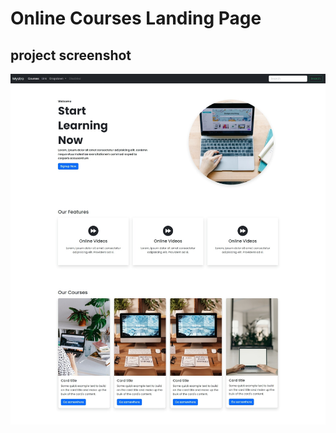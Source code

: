 # Online Courses Landing Page


## project screenshot
![](https://github.com/nalmoubarak/Mystro-Courses/blob/main/Screenshot.png.jpeg)
